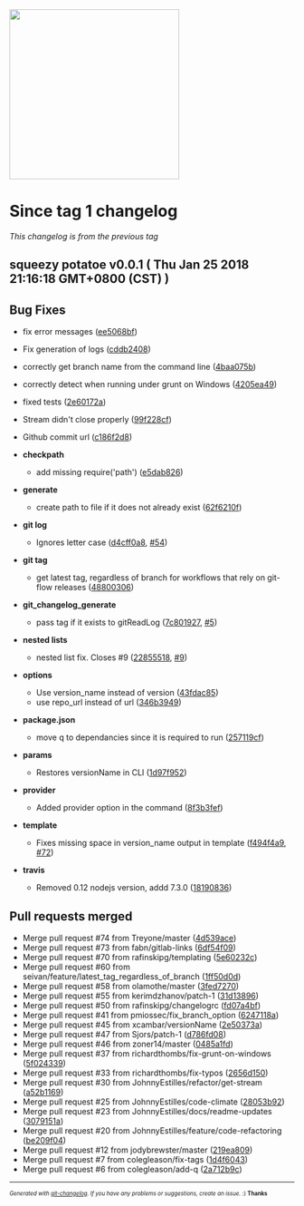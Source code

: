 <img width="300px" src="https://github.com/rafinskipg/git-changelog/raw/master/images/git-changelog-logo.png" />

# Since tag 1 changelog

_This changelog is from the previous tag_

## squeezy potatoe v0.0.1 ( Thu Jan 25 2018 21:16:18 GMT+0800 (CST) )


## Bug Fixes
  - fix error messages
  ([ee5068bf](git@github.com:kai1987/git-changelog/commit/ee5068bffdbb9c0e45c8ce9ce0c2f790440f19e3))
  - Fix generation of logs
  ([cddb2408](git@github.com:kai1987/git-changelog/commit/cddb2408fa3017be704acac51dabbba9f477a547))
  - correctly get branch name from the command line
  ([4baa075b](git@github.com:kai1987/git-changelog/commit/4baa075bd93f878ee708817f911fe89c102dec02))
  - correctly detect when running under grunt on Windows
  ([4205ea49](git@github.com:kai1987/git-changelog/commit/4205ea49a893e4d1807a39268739c13754d40cf2))
  - fixed tests
  ([2e60172a](git@github.com:kai1987/git-changelog/commit/2e60172a4666c70d27e66d15dad297b89fff9583))
  - Stream didn't close properly
  ([99f228cf](git@github.com:kai1987/git-changelog/commit/99f228cfa5cb26c46ef9e3b00171a5e3d38fd844))
  - Github commit url
  ([c186f2d8](git@github.com:kai1987/git-changelog/commit/c186f2d877e7907305953610bcaaef331406178a))

  - **checkpath**
    - add missing require('path')
  ([e5dab826](git@github.com:kai1987/git-changelog/commit/e5dab826062bd22dd37c8c3d3c24a4d9b4701f6d))

  - **generate**
    - create path to file if it does not already exist
  ([62f6210f](git@github.com:kai1987/git-changelog/commit/62f6210f6895bcf5f9984b26948178b1a93cbc9e))

  - **git log**
    - Ignores letter case
  ([d4cff0a8](git@github.com:kai1987/git-changelog/commit/d4cff0a86c5ce46405f3c0dd03f9c49a7d620792),
   [#54](git@github.com:kai1987/git-changelog/issues/54))

  - **git tag**
    - get latest tag, regardless of branch for workflows that rely on git-flow releases
  ([48800306](git@github.com:kai1987/git-changelog/commit/48800306fa5ac19b7e9a4c6d7f2f432ee8ae4d84))

  - **git_changelog_generate**
    - pass tag if it exists to gitReadLog
  ([7c801927](git@github.com:kai1987/git-changelog/commit/7c801927672792fc9a818653b74c78d77c7bff9e),
   [#5](git@github.com:kai1987/git-changelog/issues/5))

  - **nested lists**
    - nested list fix. Closes #9
  ([22855518](git@github.com:kai1987/git-changelog/commit/2285551810919bd4d8a749ae3ddd88f9cedcdd0e),
   [#9](git@github.com:kai1987/git-changelog/issues/9))

  - **options**
    - Use version_name instead of version
  ([43fdac85](git@github.com:kai1987/git-changelog/commit/43fdac855bfd2f67a43acc93ecc8ef2e7a81f45c))
    - use repo_url instead of url
  ([346b3949](git@github.com:kai1987/git-changelog/commit/346b39491923a49a3421f174a566b204d5fc7db9))

  - **package.json**
    - move q to dependancies since it is required to run
  ([257119cf](git@github.com:kai1987/git-changelog/commit/257119cf2bb6d8f341a5d65a2f47bcf803dff205))

  - **params**
    - Restores versionName in CLI
  ([1d97f952](git@github.com:kai1987/git-changelog/commit/1d97f952bd5d37f67c1febdf161f4ce9b310eebf))

  - **provider**
    - Added provider option in the command
  ([8f3b3fef](git@github.com:kai1987/git-changelog/commit/8f3b3fef0d123e4fd11ea79bb9552285befc6689))

  - **template**
    - Fixes missing space in version_name output in template
  ([f494f4a9](git@github.com:kai1987/git-changelog/commit/f494f4a93a3c4a245f706cfb65f735a5ccccb2ce),
   [#72](git@github.com:kai1987/git-changelog/issues/72))

  - **travis**
    - Removed 0.12 nodejs version, addd 7.3.0
  ([18190836](git@github.com:kai1987/git-changelog/commit/1819083690e70e0af28d0c155b6fa67cbeb1dfb3))




## Pull requests merged
  - Merge pull request #74 from Treyone/master
  ([4d539ace](git@github.com:kai1987/git-changelog/commit/4d539ace7ff22a9be468270114109f2565203aa4))
  - Merge pull request #73 from fabn/gitlab-links
  ([6df54f09](git@github.com:kai1987/git-changelog/commit/6df54f09ab62175b89a853d3695e8d43bfedac95))
  - Merge pull request #70 from rafinskipg/templating
  ([5e60232c](git@github.com:kai1987/git-changelog/commit/5e60232cf92b66cf50f64f3a7734de98fe2637e7))
  - Merge pull request #60 from seivan/feature/latest_tag_regardless_of_branch
  ([1ff50d0d](git@github.com:kai1987/git-changelog/commit/1ff50d0dc03f8c0db9961c034945c3ef8f4268f7))
  - Merge pull request #58 from olamothe/master
  ([3fed7270](git@github.com:kai1987/git-changelog/commit/3fed727077168815f24aad7bbf5768913e3843ab))
  - Merge pull request #55 from kerimdzhanov/patch-1
  ([31d13896](git@github.com:kai1987/git-changelog/commit/31d1389637b59ac3a6c68c3f8fca99045675c36c))
  - Merge pull request #50 from rafinskipg/changelogrc
  ([fd07a4bf](git@github.com:kai1987/git-changelog/commit/fd07a4bf039c7c8ddbb496c644dfd5fcc1627904))
  - Merge pull request #41 from pmiossec/fix_branch_option
  ([6247118a](git@github.com:kai1987/git-changelog/commit/6247118a573259cbe71c6fdd28cb53dcb7f1b855))
  - Merge pull request #45 from xcambar/versionName
  ([2e50373a](git@github.com:kai1987/git-changelog/commit/2e50373a6f42e53598612f0e474c008624d6e80c))
  - Merge pull request #47 from Sjors/patch-1
  ([d786fd08](git@github.com:kai1987/git-changelog/commit/d786fd084d7c1c250c866bec3c5d0c73b9abe271))
  - Merge pull request #46 from zoner14/master
  ([0485a1fd](git@github.com:kai1987/git-changelog/commit/0485a1fd4bf01662f50b93098c6b535eb7c527eb))
  - Merge pull request #37 from richardthombs/fix-grunt-on-windows
  ([5f024339](git@github.com:kai1987/git-changelog/commit/5f02433963b5b603c5763bd5c1a37cf8ca9e3598))
  - Merge pull request #33 from richardthombs/fix-typos
  ([2656d150](git@github.com:kai1987/git-changelog/commit/2656d150eb95c6ad9326e4265ba64edf8e49a11c))
  - Merge pull request #30 from JohnnyEstilles/refactor/get-stream
  ([a52b1169](git@github.com:kai1987/git-changelog/commit/a52b1169a2510d83d6d4fd5113ce157f30c4d4d0))
  - Merge pull request #25 from JohnnyEstilles/code-climate
  ([28053b92](git@github.com:kai1987/git-changelog/commit/28053b9292d3d61fb33a004f6088c244e653b76b))
  - Merge pull request #23 from JohnnyEstilles/docs/readme-updates
  ([3079151a](git@github.com:kai1987/git-changelog/commit/3079151a8d5f90d0830aab4437a65dff4d837b2a))
  - Merge pull request #20 from JohnnyEstilles/feature/code-refactoring
  ([be209f04](git@github.com:kai1987/git-changelog/commit/be209f04c22f1ce2cb82e6412c4ddf117897a9e7))
  - Merge pull request #12 from jodybrewster/master
  ([219ea809](git@github.com:kai1987/git-changelog/commit/219ea8091ac81a55b0210c9a7fd41a7f0ee5660f))
  - Merge pull request #7 from colegleason/fix-tags
  ([1d4f6043](git@github.com:kai1987/git-changelog/commit/1d4f604363094d4eee3b4d7b1ca01133edaad344))
  - Merge pull request #6 from colegleason/add-q
  ([2a712b9c](git@github.com:kai1987/git-changelog/commit/2a712b9cfd912f36b6f7f70d16b336575881881a))





---
<sub><sup>*Generated with [git-changelog](https://github.com/rafinskipg/git-changelog). If you have any problems or suggestions, create an issue.* :) **Thanks** </sub></sup>

